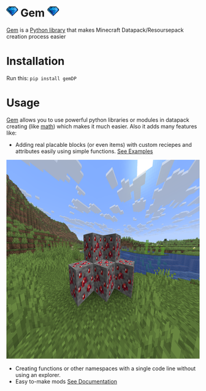 # <img src="https://raw.githubusercontent.com/UniversalShift/GemDP/refs/heads/main/Assets/Gem.gif" width="30" height="30" />  Gem <img src="https://raw.githubusercontent.com/UniversalShift/GemDP/refs/heads/main/Assets/Gem.gif" width="30" height="30" />

[Gem](https://github.com/UniversalShift/GemDP) is a [Python library](https://pypi.org/project/gemDP/0.0.4/) that makes Minecraft Datapack/Resoursepack creation process easier


# Installation

Run this:
<code>pip install gemDP</code>

# Usage

[Gem](https://github.com/UniversalShift/GemDP) allows you to use powerful python libraries or modules in datapack creating (like [math](https://docs.python.org/3/library/math.html)) which makes it much easier.
Also it adds many features like:


- Adding real placable blocks (or even items) with custom reciepes and attributes easily using simple functions. [See Examples](https://github.com/UniversalShift/GemDP/blob/main/Examples)

<img src="https://raw.githubusercontent.com/UniversalShift/GemDP/refs/heads/main/Assets/example.png" width="720" height="520" />

- Creating functions or other namespaces with a single code line without using an explorer.
- Easy to-make mods [See Documentation](https://github.com/UniversalShift/GemDP/blob/main/DOCUMENTATION.md)
